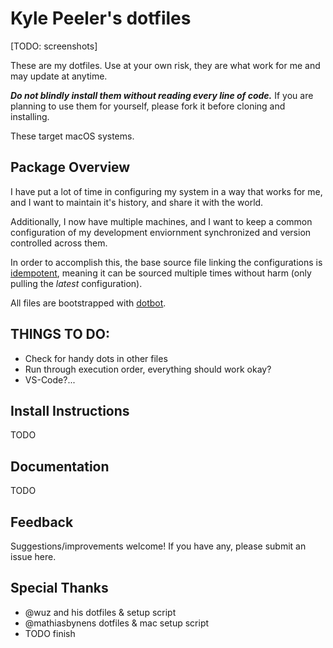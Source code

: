 # Kyle Peeler's dotfiles

[TODO: screenshots]

These are my dotfiles. Use at your own risk, they are what work for me and may update at anytime. 

***Do not blindly install them without reading every line of code.***
If you are planning to use them for yourself, please fork it before cloning and installing. 

These target macOS systems.

## Package Overview
I have put a lot of time in configuring my system in a way that works for me, and I want to maintain it's history, and share it with the world.

Additionally, I now have multiple machines, and I want to keep a common configuration of my development enviornment synchronized and version controlled across them. 

In order to accomplish this, the base source file linking the configurations is [idempotent](https://en.wikipedia.org/wiki/Idempotence), meaning it can be sourced multiple times without harm (only pulling the _latest_ configuration).

All files are bootstrapped with [dotbot](https://github.com/anishathalye/dotbot). 

## THINGS TO DO:
* Check for handy dots in other files
* Run through execution order, everything should work okay?
* VS-Code?...

## Install Instructions

TODO

## Documentation

TODO

## Feedback
Suggestions/improvements welcome! If you have any, please submit an issue here.

## Special Thanks
* @wuz and his dotfiles & setup script
* @mathiasbynens dotfiles & mac setup script
* TODO finish
